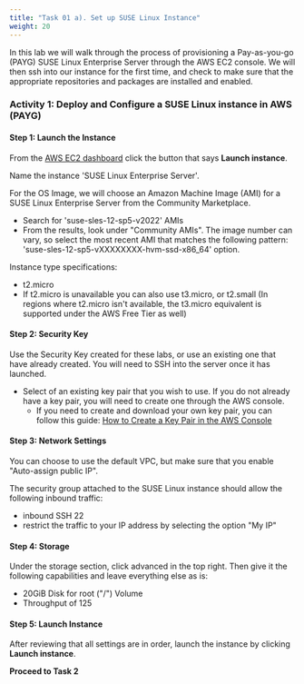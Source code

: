 ```yaml
---
title: "Task 01 a). Set up SUSE Linux Instance"
weight: 20
---
```


<!--
Copyright Amazon.com, Inc. or its affiliates. All Rights Reserved.
SPDX-License-Identifier: MIT-0
-->

In this lab we will walk through the process of provisioning a Pay-as-you-go (PAYG) SUSE Linux Enterprise Server through the AWS EC2 console. We will then ssh into our instance for the first time, and check to make sure that the appropriate repositories and packages are installed and enabled.

### Activity 1: Deploy and Configure a SUSE Linux instance in AWS (PAYG)

#### Step 1: Launch the Instance

From the [AWS EC2 dashboard](https://us-east-1.console.aws.amazon.com/ec2/home?region=us-east-1#Home:) click the button that says **Launch instance**. 

Name the instance 'SUSE Linux Enterprise Server'.

For the OS Image, we will choose an Amazon Machine Image (AMI) for a SUSE Linux Enterprise Server from the Community Marketplace.
- Search for 'suse-sles-12-sp5-v2022' AMIs
- From the results, look under "Community AMIs". The image number can vary, so select the most recent AMI that matches the following pattern: 'suse-sles-12-sp5-vXXXXXXXX-hvm-ssd-x86_64' option.

Instance type specifications:
- t2.micro
- If t2.micro is unavailable you can also use t3.micro, or t2.small (In regions where t2.micro isn't available, the t3.micro equivalent is supported under the AWS Free Tier as well)

#### Step 2: Security Key
Use the Security Key created for these labs, or use an existing one that have already created.  You will need to SSH into the server once it has launched.
- Select of an existing key pair that you wish to use. If you do not already have a key pair, you will need to create one through the AWS console. 
    - If you need to create and download your own key pair, you can follow this guide: [How to Create a Key Pair in the AWS Console](https://docs.aws.amazon.com/AWSEC2/latest/UserGuide/create-key-pairs.html#having-ec2-create-your-key-pair)

#### Step 3: Network Settings
You can choose to use the default VPC, but make sure that you enable "Auto-assign public IP".

The security group attached to the SUSE Linux instance should allow the following inbound traffic:
- inbound SSH 22
- restrict the traffic to your IP address by selecting the option "My IP"

#### Step 4: Storage

Under the storage section, click advanced in the top right. Then give it the following capabilities and leave everything else as is:
- 20GiB Disk for root ("/") Volume 
- Throughput of 125

#### Step 5: Launch Instance

After reviewing that all settings are in order, launch the instance by clicking **Launch instance**.

**Proceed to Task 2**